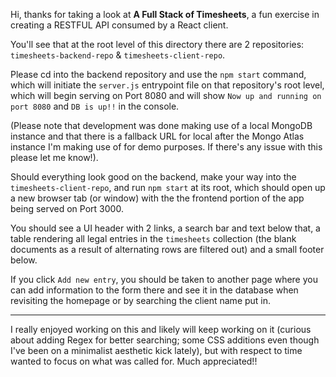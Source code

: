 
Hi, thanks for taking a look at **A Full Stack of Timesheets**, a fun exercise in creating a RESTFUL API consumed by a React client.

You'll see that at the root level of this directory there are 2 repositories: `timesheets-backend-repo` & `timesheets-client-repo`.

Please cd into the backend repository and use the `npm start` command, which will initiate the `server.js` entrypoint file on that repository's root level, which will begin serving on Port 8080 and will show `Now up and running on port 8080`
and `DB is up!!` in the console.

(Please note that development was done making use of a local MongoDB instance and that there is a fallback URL for local after the Mongo Atlas instance I'm making use of for demo purposes. If there's any issue with this please let me know!).

Should everything look good on the backend, make your way into the `timesheets-client-repo`, and run `npm start` at its root, which should open up a new browser tab (or window) with the the frontend portion of the app being served on Port 3000.

You should see a UI header with 2 links, a search bar and text below that, a table rendering all legal entries in the `timesheets` collection (the blank documents as a result of alternating rows are filtered out) and a small footer below.

If you click `Add new entry`, you should be taken to another page where you can add information to the form there and see it in the database when revisiting the homepage or by searching the client name put in.

*****************

I really enjoyed working on this and likely will keep working on it (curious about adding Regex for better searching; some CSS additions even though I've been on a minimalist aesthetic kick lately), but with respect to time wanted to focus on what was called for. Much appreciated!!
